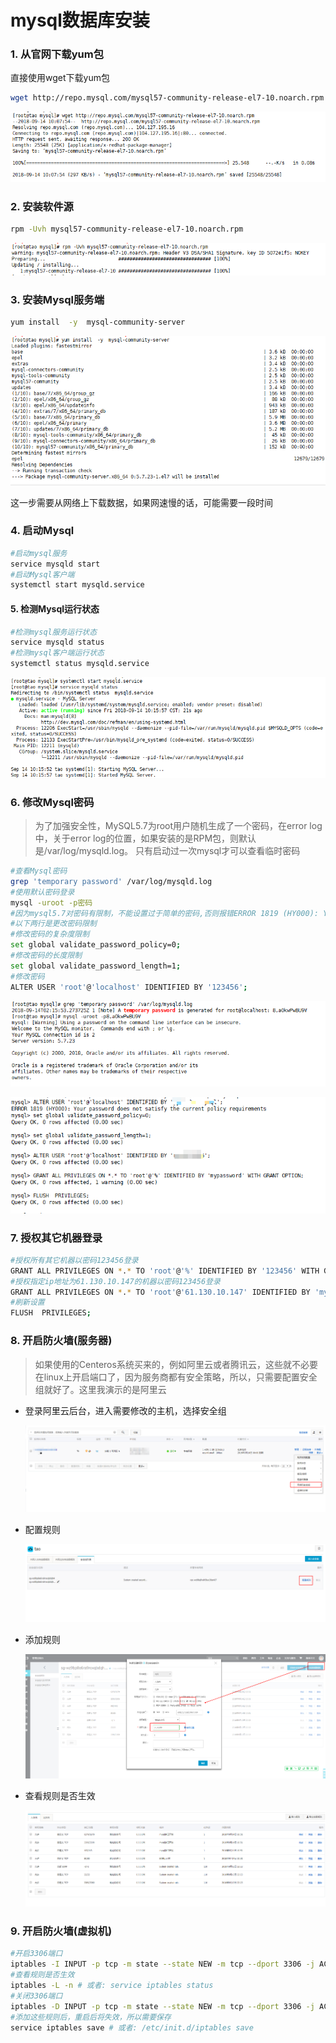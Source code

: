 # mysql数据库安装

### 1. 从官网下载yum包

直接使用wget下载yum包

```sh
wget http://repo.mysql.com/mysql57-community-release-el7-10.noarch.rpm
```

![安全组](./image/mysql-install_1.png)

### 2. 安装软件源

```sh
rpm -Uvh mysql57-community-release-el7-10.noarch.rpm
```

![安全组](./image/mysql-install_2.png)

### 3. 安装Mysql服务端

```sh
yum install  -y  mysql-community-server
```

![安全组](./image/mysql-install_3.png)

这一步需要从网络上下载数据，如果网速慢的话，可能需要一段时间

### 4. 启动Mysql

```sh
#启动mysql服务
service mysqld start
#启动Mysql客户端
systemctl start mysqld.service
```

#### 5. 检测Mysql运行状态

```sh
#检测mysql服务运行状态
service mysqld status
#检测mysql客户端运行状态
systemctl status mysqld.service
```

![安全组](./image/mysql-install_4.png)

### 6. 修改Mysql密码

> 为了加强安全性，MySQL5.7为root用户随机生成了一个密码，在error log中，关于error log的位置，如果安装的是RPM包，则默认是/var/log/mysqld.log。 
> 只有启动过一次mysql才可以查看临时密码

```sh
#查看Mysql密码
grep 'temporary password' /var/log/mysqld.log
#使用默认密码登录
mysql -uroot -p密码
#因为mysql5.7对密码有限制，不能设置过于简单的密码,否则报错ERROR 1819 (HY000): Your password does not satisfy the current policy requirements
#以下两行是更改密码限制
#修改密码的复杂度限制
set global validate_password_policy=0;
#修改密码的长度限制
set global validate_password_length=1;
#修改密码
ALTER USER 'root'@'localhost' IDENTIFIED BY '123456';
```

![安全组](./image/mysql-install_6.png)

![安全组](./image/mysql-install_7.png)

### 7. 授权其它机器登录

```sh
#授权所有其它机器以密码123456登录
GRANT ALL PRIVILEGES ON *.* TO 'root'@'%' IDENTIFIED BY '123456' WITH GRANT OPTION;
#授权指定ip地址为61.130.10.147的机器以密码123456登录
GRANT ALL PRIVILEGES ON *.* TO 'root'@'61.130.10.147' IDENTIFIED BY 'mypassword' WITH GRANT OPTION;
#刷新设置
FLUSH  PRIVILEGES;
```

### 8. 开启防火墙(服务器)

> 如果使用的Centeros系统买来的，例如阿里云或者腾讯云，这些就不必要在linux上开启端口了，因为服务商都有安全策略，所以，只需要配置安全组就好了。这里我演示的是阿里云

- 登录阿里云后台，进入需要修改的主机，选择安全组

  ![安全组](./image/mysql-install_8.png)

- 配置规则

  ![安全组](./image/mysql-install_9.png)

- 添加规则

  ![安全组](./image/mysql-install_10.png)

- 查看规则是否生效

  ![安全组](./image/mysql-install_11.png)

### 9. 开启防火墙(虚拟机)

```sh
#开启3306端口
iptables -I INPUT -p tcp -m state --state NEW -m tcp --dport 3306 -j ACCEPT
#查看规则是否生效
iptables -L -n # 或者: service iptables status
#关闭3306端口
iptables -D INPUT -p tcp -m state --state NEW -m tcp --dport 3306 -j ACCEPT
#添加这些规则后，重启后将失效，所以需要保存
service iptables save # 或者: /etc/init.d/iptables save
```

